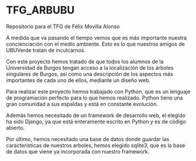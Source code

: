 # TFG_ARBUBU
Repositorio para el TFG de Félix Movilla Alonso

A medida que va pasando el tiempo vemos que es más importante nuestra concienciación con el medio ambiente. Esto es lo que nuestros amigos de UBUVerde tratan de inculcarnos.

Con este proyecto hemos tratado de que todos los alumnos de la Universidad de Burgos tengan acceso a la localización de los árboles singulares de Burgos, así como una descripción de los aspectos más importantes de cada uno de ellos, mediante un diseño web.

Para realizar este proyecto hemos trabajado con Python, que es un lenguaje de programación perfecto para lo que hemos realizado.
Python tiene una gran comunidad a sus espaldas y está en constante evolución.

Además hemos necesitado de un framework de desarrollo web, el elegido ha sido Django, ya que está enteramente escrito en Python y es de código abierto.

Por último, hemos necesitado una base de datos donde guardar las características de nuestros arboles, hemos elegido sqlite3, que es la base de datos que viene ya incorporada con nuestro framework.



